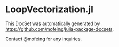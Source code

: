 # LoopVectorization.jl

This DocSet was automatically generated by https://github.com/mofeing/julia-package-docsets.

Contact @mofeing for any inquiries.
